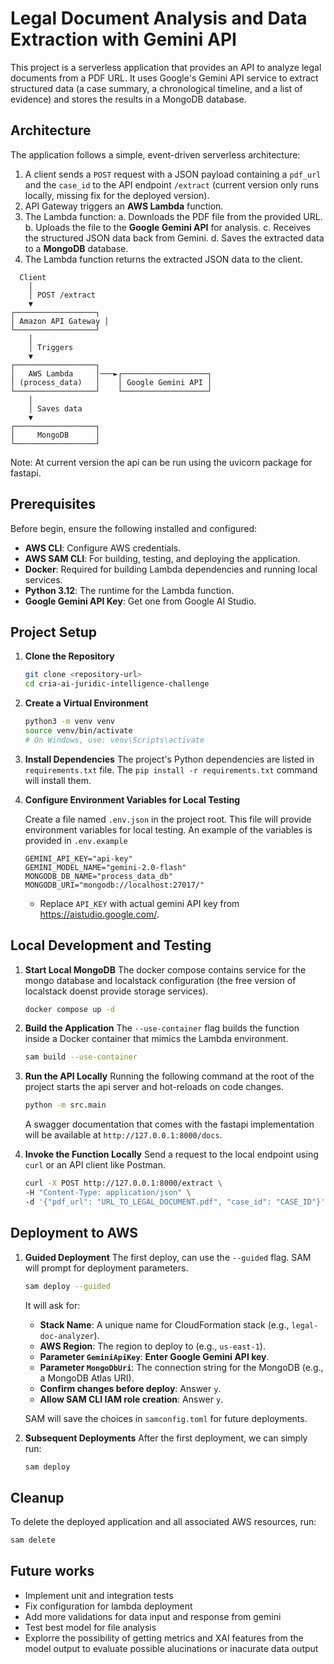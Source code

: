 # Legal Document Analysis and Data Extraction with Gemini API

This project is a serverless application that provides an API to analyze legal documents from a PDF URL. It uses Google's Gemini API service to extract structured data (a case summary, a chronological timeline, and a list of evidence) and stores the results in a MongoDB database.

## Architecture

The application follows a simple, event-driven serverless architecture:

1.  A client sends a `POST` request with a JSON payload containing a `pdf_url` and the `case_id` to the API endpoint `/extract` (current version only runs locally, missing fix for the deployed version).
2.  API Gateway triggers an **AWS Lambda** function.
3.  The Lambda function:
    a. Downloads the PDF file from the provided URL.
    b. Uploads the file to the **Google Gemini API** for analysis.
    c. Receives the structured JSON data back from Gemini.
    d. Saves the extracted data to a **MongoDB** database.
4.  The Lambda function returns the extracted JSON data to the client.

```
  Client
    │
    │ POST /extract
    ▼
┌──────────────────┐
│ Amazon API Gateway │
└──────────────────┘
    │
    │ Triggers
    ▼
┌──────────────────┐
│   AWS Lambda     │───►┌───────────────────┐
│ (process_data)   │    │ Google Gemini API │
└──────────────────┘    └───────────────────┘
    │
    │ Saves data
    ▼
┌──────────────────┐
│     MongoDB      │
└──────────────────┘
```

Note: At current version the api can be run using the uvicorn package for fastapi.

## Prerequisites

Before begin, ensure the following installed and configured:

*   **AWS CLI**: Configure AWS credentials.
*   **AWS SAM CLI**: For building, testing, and deploying the application.
*   **Docker**: Required for building Lambda dependencies and running local services.
*   **Python 3.12**: The runtime for the Lambda function.
*   **Google Gemini API Key**: Get one from Google AI Studio.

## Project Setup

1.  **Clone the Repository**
    ```bash
    git clone <repository-url>
    cd cria-ai-juridic-intelligence-challenge
    ```

2.  **Create a Virtual Environment**
    ```bash
    python3 -m venv venv
    source venv/bin/activate
    # On Windows, use: venv\Scripts\activate
    ```

3.  **Install Dependencies**
    The project's Python dependencies are listed in `requirements.txt` file. The `pip install -r requirements.txt` command will install them.

4.  **Configure Environment Variables for Local Testing**

    Create a file named `.env.json` in the project root. This file will provide environment variables for local testing. An example of the variables is provided in `.env.example`

    ```
    GEMINI_API_KEY="api-key"
    GEMINI_MODEL_NAME="gemini-2.0-flash"
    MONGODB_DB_NAME="process_data_db"
    MONGODB_URI="mongodb://localhost:27017/"
    ```

    - Replace `API_KEY` with actual gemini API key from https://aistudio.google.com/.


## Local Development and Testing

1.  **Start Local MongoDB**
    The docker compose contains service for the mongo database and localstack configuration (the free version of localstack doenst provide storage services).
    ```bash
    docker compose up -d
    ```

2.  **Build the Application**
    The `--use-container` flag builds the function inside a Docker container that mimics the Lambda environment.
    ```bash
    sam build --use-container
    ```

3.  **Run the API Locally**
    Running the following command at the root of the project starts the api server and hot-reloads on code changes.
    ```bash
    python -m src.main
    ```
    A swagger documentation that comes with the fastapi implementation will be available at `http://127.0.0.1:8000/docs`.

4.  **Invoke the Function Locally**
    Send a request to the local endpoint using `curl` or an API client like Postman.
    ```bash
    curl -X POST http://127.0.0.1:8000/extract \
    -H "Content-Type: application/json" \
    -d '{"pdf_url": "URL_TO_LEGAL_DOCUMENT.pdf", "case_id": "CASE_ID"}'
    ```

## Deployment to AWS

1.  **Guided Deployment**
    The first deploy, can use the `--guided` flag. SAM will prompt for deployment parameters.

    ```bash
    sam deploy --guided
    ```

    It will ask for:
    - **Stack Name**: A unique name for CloudFormation stack (e.g., `legal-doc-analyzer`).
    - **AWS Region**: The region to deploy to (e.g., `us-east-1`).
    - **Parameter `GeminiApiKey`**: **Enter Google Gemini API key**.
    - **Parameter `MongoDbUri`**: The connection string for the MongoDB (e.g., a MongoDB Atlas URI).
    - **Confirm changes before deploy**: Answer `y`.
    - **Allow SAM CLI IAM role creation**: Answer `y`.

    SAM will save the choices in `samconfig.toml` for future deployments.

2.  **Subsequent Deployments**
    After the first deployment, we can simply run:
    ```bash
    sam deploy
    ```

## Cleanup

To delete the deployed application and all associated AWS resources, run:
```bash
sam delete
```

## Future works

- Implement unit and integration tests
- Fix configuration for lambda deployment
- Add more validations for data input and response from gemini
- Test best model for file analysis
- Explorre the possibility of getting metrics and XAI features from the model output to evaluate possible alucinations or inacurate data output
